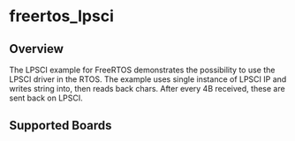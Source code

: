 # freertos_lpsci

## Overview
The LPSCI example for FreeRTOS demonstrates the possibility to use the LPSCI driver in the RTOS.
The example uses single instance of LPSCI IP and writes string into, then reads back chars.
After every 4B received, these are sent back on LPSCI.

## Supported Boards
